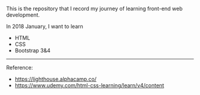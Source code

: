 This is the repository that I record my journey of learning front-end web development.

In 2018 January, I want to learn

* HTML
* CSS
* Bootstrap 3&4

***
Reference:
* https://lighthouse.alphacamp.co/
* https://www.udemy.com/html-css-learning/learn/v4/content
